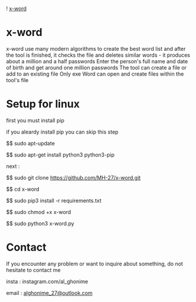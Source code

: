 
!          [x-word](logo.png)

# x-word
x-word use many modern algorithms
to create the best word list 
and after the tool is finished, 
it checks the file and deletes 
similar words - it produces 
about a million and a half passwords
Enter the person's full name and
date of birth and get around one
million passwords
The tool can create a file or add to an existing file
Only exe Word can open and create files within the tool's file
# Setup for linux

first you must install pip 

if you aleardy install pip you can skip this step

$$ sudo apt-update

$$ sudo apt-get install python3 python3-pip

next :

$$ sudo git clone https://github.com/MH-27/x-word.git

$$ cd x-word

$$ sudo pip3 install -r  requirements.txt

$$ sudo chmod +x x-word

$$ sudo python3 x-word.py


# Contact
If you encounter any problem or want to inquire about something, do not hesitate to contact me

insta : instagram.com/al_ghonime

email : alghonime_27@outlook.com


